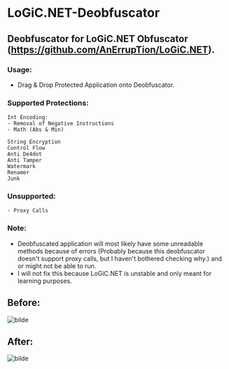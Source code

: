 # LoGiC.NET-Deobfuscator
## Deobfuscator for LoGiC.NET Obfuscator (https://github.com/AnErrupTion/LoGiC.NET).

### Usage:
- Drag & Drop Protected Application onto Deobfuscator.

### Supported Protections:
```
Int Encoding:
- Removal of Negative Instructions
- Math (Abs & Min)

String Encryption
Control Flow
Anti De4dot
Anti Tamper
Watermark
Renamer
Junk
```

### Unsupported:
```
- Proxy Calls
```

### Note:
- Deobfuscated application will most likely have some unreadable methods because of errors (Probably because this deobfuscator doesn't support proxy calls, but I haven't bothered checking why.) and or might not be able to run.
- I will not fix this because LoGiC.NET is unstable and only meant for learning purposes.

## Before:
![bilde](https://user-images.githubusercontent.com/60292167/120541785-9e44ba80-c3ea-11eb-9236-ffcaa0947024.png)

## After:
![bilde](https://user-images.githubusercontent.com/60292167/120541836-af8dc700-c3ea-11eb-8c78-dca727175111.png)
